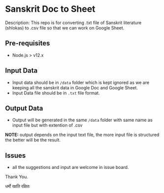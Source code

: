 # Sanskrit Doc to Sheet

Description: This repo is for converting .txt file of Sanskrit literature (shlokas) to .csv file so that we can work on Google Sheet.

## Pre-requisites

* Node.js > v12.x

## Input Data

* Input data should be in `/data` folder which is kept ignored as we are keeping all the sanskrit data in Google Doc and Google Sheet.
* Input Data file should be in `.txt` file format.

## Output Data

* Output will be generated in the same `/data` folder with same name as input file but with extention of .csv

**NOTE:** output depends on the input text file, the more input file is structured the better will be the result.

## Issues

* all the suggestions and input are welcome in issue board.

Thank You.

धर्मो रक्षति रक्षितः
